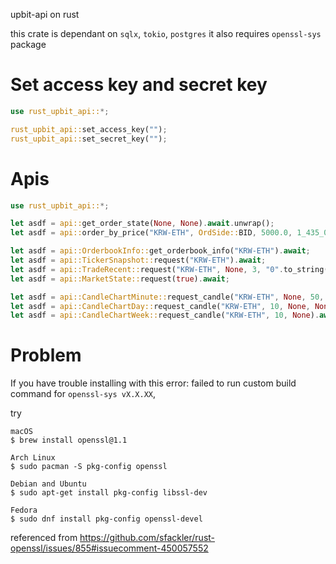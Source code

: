upbit-api on rust

this crate is dependant on `sqlx`, `tokio`, `postgres`
it also requires `openssl-sys` package

# Set access key and secret key
```rust
use rust_upbit_api::*;

rust_upbit_api::set_access_key("");
rust_upbit_api::set_secret_key("");
```

# Apis
```rust
use rust_upbit_api::*;

let asdf = api::get_order_state(None, None).await.unwrap();
let asdf = api::order_by_price("KRW-ETH", OrdSide::BID, 5000.0, 1_435_085.0, OrdType::LIMIT, None).await.unwrap();

let asdf = api::OrderbookInfo::get_orderbook_info("KRW-ETH").await;
let asdf = api::TickerSnapshot::request("KRW-ETH").await;
let asdf = api::TradeRecent::request("KRW-ETH", None, 3, "0".to_string(), None).await;
let asdf = api::MarketState::request(true).await;

let asdf = api::CandleChartMinute::request_candle("KRW-ETH", None, 50, CandleMinute::Min10).await.unwrap();
let asdf = api::CandleChartDay::request_candle("KRW-ETH", 10, None, None).await;
let asdf = api::CandleChartWeek::request_candle("KRW-ETH", 10, None).await;
```

# Problem
If you have trouble installing with this error: failed to run custom build command for `openssl-sys vX.X.XX`, 

try
```
macOS
$ brew install openssl@1.1

Arch Linux
$ sudo pacman -S pkg-config openssl

Debian and Ubuntu
$ sudo apt-get install pkg-config libssl-dev

Fedora
$ sudo dnf install pkg-config openssl-devel
```
referenced from https://github.com/sfackler/rust-openssl/issues/855#issuecomment-450057552
